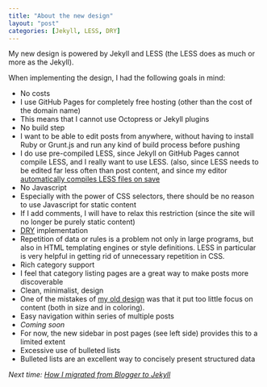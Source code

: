 ```yaml
---
title: "About the new design"
layout: "post"
categories: [Jekyll, LESS, DRY]
---
```


My new design is powered by Jekyll and LESS (the LESS does as much or more as the Jekyll).

When implementing the design, I had the following goals in mind:

 - No costs
  - I use GitHub Pages for completely free hosting (other than the cost of the domain name)
  - This means that I cannot use Octopress or Jekyll plugins
 - No build step
  - I want to be able to edit posts from anywhere, without having to install Ruby or Grunt.js and run any kind of build process before pushing
  - I do use pre-compiled LESS, since Jekyll on GitHub Pages cannot compile LESS, and I really want to use LESS.  (also, since LESS needs to be edited far less often than post content, and since my editor [automatically compiles LESS files on save](http://vswebessentials.com/features/less)
 - No Javascript
  - Especially with the power of CSS selectors, there should be no reason to use Javascript for static content
  - If I add comments, I will have to relax this restriction (since the site will no longer be purely static content)
 - [DRY](http://en.wikipedia.org/wiki/Don%27t_repeat_yourself "Don't repeat yourself") implementation
  - Repetition of data or rules is a problem not only in large programs, but also in HTML templating engines or style definitions.  LESS in particular is very helpful in getting rid of unnecessary repetition in CSS.
 - Rich category support
  -  I feel that category listing pages are a great way to make posts more discoverable
 - Clean, minimalist, design
  - One of the mistakes of [my old design](http://old-blog.slaks.net) was that it put too little focus on content (both in size and in coloring). 
 - Easy navigation within series of multiple posts
  - _Coming soon_
  - For now, the new sidebar in post pages (see left side) provides this to a limited extent
 - Excessive use of bulleted lists
  - Bulleted lists are an excellent way to concisely present structured data

_Next time: [How I migrated from Blogger to Jekyll](/2013-05-31/migrating-from-blogger-to-jekyll/)_